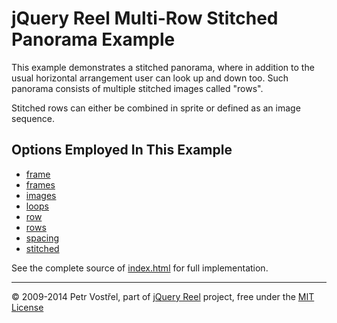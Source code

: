 jQuery Reel Multi-Row Stitched Panorama Example
===============================================

This example demonstrates a stitched panorama, where in addition
to the usual horizontal arrangement user can look up and down too.
Such panorama consists of multiple stitched images called "rows".

Stitched rows can either be combined in sprite or defined
as an image sequence.


Options Employed In This Example
--------------------------------

- [frame](http://reel360.org/reel#frame)
- [frames](http://reel360.org/reel#frames)
- [images](http://reel360.org/reel#images)
- [loops](http://reel360.org/reel#loops)
- [row](http://reel360.org/reel#row)
- [rows](http://reel360.org/reel#rows)
- [spacing](http://reel360.org/reel#spacing)
- [stitched](http://reel360.org/reel#stitched)

See the complete source of [index.html](index.html) for full
implementation.

---
&copy; 2009-2014 Petr Vostřel, part of [jQuery Reel][reel] project, free under the [MIT License][license]



[reel]:http://reel360.org
[license]:https://raw.github.com/pisi/Reel/master/LICENSE.txt
